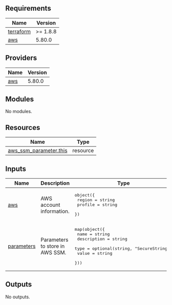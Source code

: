 <!-- BEGIN_TF_DOCS -->
## Requirements

| Name | Version |
|------|---------|
| <a name="requirement_terraform"></a> [terraform](#requirement\_terraform) | >= 1.8.8 |
| <a name="requirement_aws"></a> [aws](#requirement\_aws) | 5.80.0 |

## Providers

| Name | Version |
|------|---------|
| <a name="provider_aws"></a> [aws](#provider\_aws) | 5.80.0 |

## Modules

No modules.

## Resources

| Name | Type |
|------|------|
| [aws_ssm_parameter.this](https://registry.terraform.io/providers/hashicorp/aws/5.80.0/docs/resources/ssm_parameter) | resource |

## Inputs

| Name | Description | Type | Default | Required |
|------|-------------|------|---------|:--------:|
| <a name="input_aws"></a> [aws](#input\_aws) | AWS account information. | <pre>object({<br/>    region  = string<br/>    profile = string<br/>  })</pre> | n/a | yes |
| <a name="input_parameters"></a> [parameters](#input\_parameters) | Parameters to store in AWS SSM. | <pre>map(object({<br/>    name        = string<br/>    description = string<br/>    type        = optional(string, "SecureString")<br/>    value       = string<br/>  }))</pre> | n/a | yes |

## Outputs

No outputs.
<!-- END_TF_DOCS -->